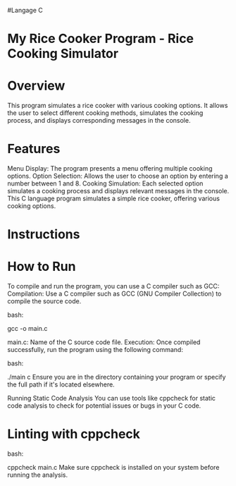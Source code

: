 #Langage C

# My Rice Cooker Program - Rice Cooking Simulator

# Overview

This program simulates a rice cooker with various cooking options. It allows the user to select different cooking methods, simulates the cooking process, and displays corresponding messages in the console.

# Features

Menu Display: The program presents a menu offering multiple cooking options.
Option Selection: Allows the user to choose an option by entering a number between 1 and 8.
Cooking Simulation: Each selected option simulates a cooking process and displays relevant messages in the console.
This C language program simulates a simple rice cooker, offering various cooking options.

# Instructions
# How to Run

To compile and run the program, you can use a C compiler such as GCC:
Compilation: Use a C compiler such as GCC (GNU Compiler Collection) to compile the source code.

bash:

gcc -o main.c

main.c: Name of the C source code file.
Execution: Once compiled successfully, run the program using the following command:

bash:

./main c
Ensure you are in the directory containing your program or specify the full path if it's located elsewhere.

Running Static Code Analysis
You can use tools like cppcheck for static code analysis to check for potential issues or bugs in your C code.

# Linting with cppcheck

bash:

cppcheck main.c
Make sure cppcheck is installed on your system before running the analysis.
